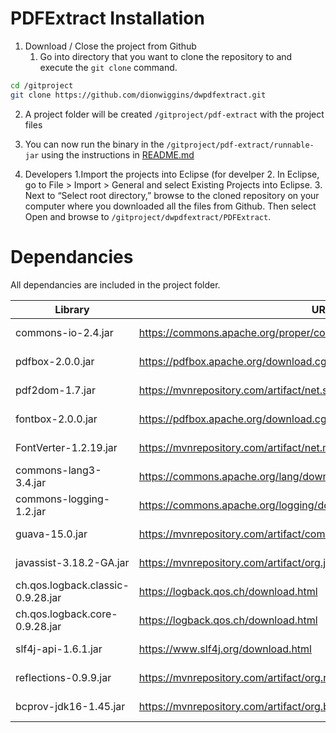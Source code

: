 # PDFExtract Installation

1. Download / Close the project from Github
   1. Go into directory that you want to clone the repository to and execute the `git clone` command.
```sh
cd /gitproject
git clone https://github.com/dionwiggins/dwpdfextract.git
```
   2. A project folder will be created `/gitproject/pdf-extract` with the project files
   3. You can now run the binary in the `/gitproject/pdf-extract/runnable-jar` using the instructions in [README.md](#command-line-pdf-extraction)

2. Developers
   1.Import the projects into Eclipse (for develper
   2. In Eclipse, go to File > Import > General and select Existing Projects into Eclipse.
   3. Next to “Select root directory,” browse to the cloned repository on your computer where you downloaded all the files from Github. Then select Open and browse to `/gitproject/dwpdfextract/PDFExtract`.

# Dependancies
All dependancies are included in the project folder.


| Library | URL| Description |
| --- | --- | --- |
| commons-io-2.4.jar | https://commons.apache.org/proper/commons-io/download_io.cgi | Read / write file |
| pdfbox-2.0.0.jar | https://pdfbox.apache.org/download.cgi | Convert PDF to HTML |
| pdf2dom-1.7.jar	| https://mvnrepository.com/artifact/net.sf.cssbox/pdf2dom/1.7 | Convert PDF to HTML |
|  fontbox-2.0.0.jar |	https://pdfbox.apache.org/download.cgi | Dependency of pdfbox |
| FontVerter-1.2.19.jar |	https://mvnrepository.com/artifact/net.mabboud.fontverter/FontVerter/1.2.19 | Dependency of pdfbox |
| commons-lang3-3.4.jar |	https://commons.apache.org/lang/download_lang.cgi | Dependency of pdfbox |
| commons-logging-1.2.jar |	https://commons.apache.org/logging/download_logging.cgi | Dependency of pdfbox |
| guava-15.0.jar |	https://mvnrepository.com/artifact/com.google.guava/guava/15.0 | Dependency of pdfbox |
| javassist-3.18.2-GA.jar |	https://mvnrepository.com/artifact/org.javassist/javassist/3.18.2-GA | Dependency of pdfbox |
| ch.qos.logback.classic-0.9.28.jar |	https://logback.qos.ch/download.html | Dependency of pdfbox |
| ch.qos.logback.core-0.9.28.jar | https://logback.qos.ch/download.html | Dependency of pdfbox |
| slf4j-api-1.6.1.jar |	https://www.slf4j.org/download.html | Dependency of pdfbox |
| reflections-0.9.9.jar |	https://mvnrepository.com/artifact/org.reflections/reflections/0.9.9-RC1 | Dependency of pdfbox |
| bcprov-jdk16-1.45.jar |	https://mvnrepository.com/artifact/org.bouncycastle/bcprov-jdk16/1.45 | Dependency of pdfbox |
